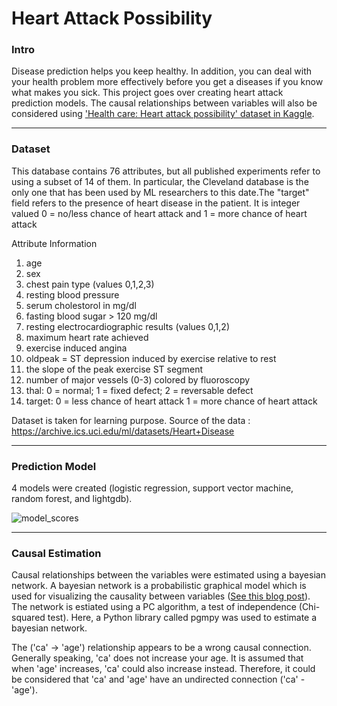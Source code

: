 # Heart Attack Possibility

### Intro
Disease prediction helps you keep healthy. In addition, you can deal with your health problem more effectively before you get a diseases if you know what makes you sick. This project goes over creating heart attack prediction models. The causal relationships between variables will also be considered using ['Health care: Heart attack possibility' dataset in Kaggle](https://www.kaggle.com/nareshbhat/health-care-data-set-on-heart-attack-possibility).

---

### Dataset
This database contains 76 attributes, but all published experiments refer to using a subset of 14 of them. In particular, the Cleveland database is the only one that has been used by ML researchers to
this date.The "target" field refers to the presence of heart disease in the patient. It is integer valued 0 = no/less chance of heart attack and 1 = more chance of heart attack

Attribute Information
1) age
2) sex
3) chest pain type (values 0,1,2,3)
4) resting blood pressure
5) serum cholestorol in mg/dl
6) fasting blood sugar > 120 mg/dl
7) resting electrocardiographic results (values 0,1,2)
8) maximum heart rate achieved
9) exercise induced angina
10) oldpeak = ST depression induced by exercise relative to rest
11) the slope of the peak exercise ST segment
12) number of major vessels (0-3) colored by fluoroscopy
13) thal: 0 = normal; 1 = fixed defect; 2 = reversable defect
14) target: 0 = less chance of heart attack 1 = more chance of heart attack

Dataset is taken for learning purpose. Source of the data : https://archive.ics.uci.edu/ml/datasets/Heart+Disease

---

### Prediction Model
4 models were created (logistic regression, support vector machine, random forest, and lightgdb).

![model_scores](./model_scores.PNG)


---

### Causal Estimation
Causal relationships between the variables were estimated using a bayesian network. A bayesian network is a probabilistic graphical model which is used for visualizing the causality between variables ([See this blog post](https://deepmind.com/blog/article/Causal_Bayesian_Networks)). The network is estiated using a PC algorithm, a test of independence (Chi-squared test). Here, a Python library called pgmpy was used to estimate a bayesian network.


The ('ca' -> 'age') relationship appears to be a wrong causal connection. Generally speaking, 'ca' does not increase your age. It is assumed that when 'age' increases, 'ca' could also increase instead. Therefore, it could be considered that 'ca' and 'age' have an undirected connection ('ca' - 'age').
